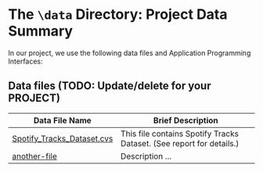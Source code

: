 # The `\data` Directory: Project Data Summary

In our project, we use the following data files and Application Programming Interfaces:

## Data files (TODO: Update/delete for your PROJECT)
|Data File Name | Brief Description|
|---------------| -----------------|
|[Spotify_Tracks_Dataset.cvs](./https://raw.githubusercontent.com/jiajih16/DataLinks/main/Spotify%20_Tracks_Dataset.csv?token=GHSAT0AAAAAABZTEPKGIQ3JB4DPA5FSZ24GY3ILKYQ) | This file contains Spotify Tracks Dataset. (See report for details.)
|[another-file](./filename2.csv) | Description ...

